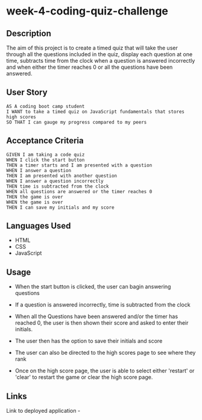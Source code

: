 # week-4-coding-quiz-challenge

## Description 

The aim of this project is to create a timed quiz that will take the user through all the questions included in the quiz, display each question at one time, subtracts time from the clock when a question is answered incorrectly and when either the timer reaches 0 or all the questions have been answered. 

## User Story

```
AS A coding boot camp student
I WANT to take a timed quiz on JavaScript fundamentals that stores high scores
SO THAT I can gauge my progress compared to my peers
```

## Acceptance Criteria

```
GIVEN I am taking a code quiz
WHEN I click the start button
THEN a timer starts and I am presented with a question
WHEN I answer a question
THEN I am presented with another question
WHEN I answer a question incorrectly
THEN time is subtracted from the clock
WHEN all questions are answered or the timer reaches 0
THEN the game is over
WHEN the game is over
THEN I can save my initials and my score
```

## Languages Used 

* HTML
* CSS
* JavaScript

## Usage 

* When the start button is clicked, the user can bagin answering questions 

* If a question is answered incorrectly, time is subtracted from the clock 

* When all the Questions have been answered and/or the timer has reached 0, the user is then shown their score and asked to enter their initials. 

* The user then has the option to save their initials and score 

* The user can also be directed to the high scores page to see where they rank 

* Once on the high score page, the user is able to select either 'restart' or 'clear' to restart the game or clear the high score page.

## Links 

Link to deployed application - 